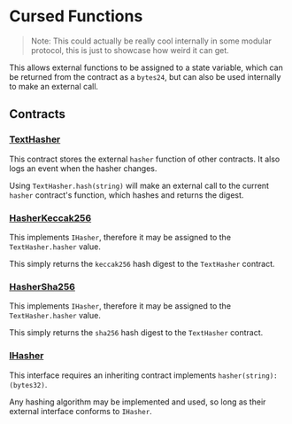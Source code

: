 # Cursed Functions

> Note: This could actually be really cool internally in some modular protocol, this is just to
> showcase how weird it can get.

This allows external functions to be assigned to a state variable, which can be returned from the
contract as a `bytes24`, but can also be used internally to make an external call.

## Contracts

### [TextHasher](./src/TextHasher.sol)

This contract stores the external `hasher` function of other contracts. It also logs an event when
the hasher changes.

Using `TextHasher.hash(string)` will make an external call to the current `hasher` contract's
function, which hashes and returns the digest.

### [HasherKeccak256](./src/HasherKeccak256.sol)

This implements `IHasher`, therefore it may be assigned to the `TextHasher.hasher` value.

This simply returns the `keccak256` hash digest to the `TextHasher` contract.

### [HasherSha256](./src/HasherSha256.sol)

This implements `IHasher`, therefore it may be assigned to the `TextHasher.hasher` value.

This simply returns the `sha256` hash digest to the `TextHasher` contract.

### [IHasher](./src/interfaces/IHasher.sol)

This interface requires an inheriting contract implements `hasher(string):(bytes32)`.

Any hashing algorithm may be implemented and used, so long as their external interface conforms to
`IHasher`.
